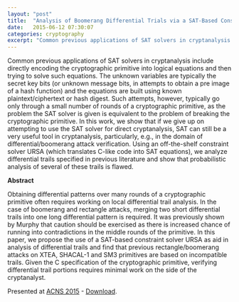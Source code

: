 ```yaml
---
layout: "post"
title:  "Analysis of Boomerang Differential Trials via a SAT-Based Constraint Solver URSA"
date:   2015-06-12 07:30:07
categories: cryptography
excerpt: "Common previous applications of SAT solvers in cryptanalysis include directly encoding the cryptographic primitive into logical equations and then trying to solve such equations. The unknown variables are typically the secret key bits (or unknown message bits, in attempts to obtain a pre image of a hash function) and the equations are built using known plaintext/ciphertext or hash digest. Such attempts, however, typically go only through a small number of rounds of a cryptographic primitive, as the problem the SAT solver is given is equivalent to the problem of breaking the cryptographic primitive. In this work, we show that if we give up on attempting to use the SAT solver for direct cryptanalysis, SAT can still be a very useful tool in cryptanalysis, particularly, e.g., in the domain of differential/boomerang attack verification. Using an off-the-shelf constraint solver URSA (which translates C-like code into SAT equations), we analyze differential trails specified in previous literature and show that probabilistic analysis of several of these trails is flawed. "
---
```


Common previous applications of SAT solvers in cryptanalysis include directly encoding the cryptographic primitive into logical equations and then trying to solve such equations. The unknown variables are typically the secret key bits (or unknown message bits, in attempts to obtain a pre image of a hash function) and the equations are built using known plaintext/ciphertext or hash digest. Such attempts, however, typically go only through a small number of rounds of a cryptographic primitive, as the problem the SAT solver is given is equivalent to the problem of breaking the cryptographic primitive. In this work, we show that if we give up on attempting to use the SAT solver for direct cryptanalysis, SAT can still be a very useful tool in cryptanalysis, particularly, e.g., in the domain of differential/boomerang attack verification. Using an off-the-shelf constraint solver URSA (which translates C-like code into SAT equations), we analyze differential trails specified in previous literature and show that probabilistic analysis of several of these trails is flawed. 

<strong>Abstract</strong>

Obtaining differential patterns over many rounds of a cryptographic primitive often requires working on local differential trail analysis. In the case of boomerang and rectangle attacks, merging two short differential trails into one long differential pattern is required. It was previously shown by Murphy that caution should be exercised as there is increased chance of running into contradictions in the middle rounds of the primitive.
In this paper, we propose the use of a SAT-based constraint solver URSA as aid in analysis of differential trails and find that previous rectangle/boomerang attacks on XTEA, SHACAL-1 and SM3 primitives are based on incompatible trails. Given the C specification of the cryptographic primitive, verifying differential trail portions requires minimal work on the side of the cryptanalyst. 

Presented at [ACNS 2015](http://acns2015.cs.columbia.edu/) - [Download](https://www.nccgroup.trust/globalassets/our-research/us/whitepapers/sat.ursa-white-paper7.18.2014.pdf).

